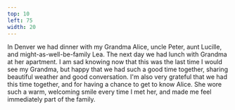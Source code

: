 ```yaml
---
top: 10
left: 75
width: 20
---
```

<span class="voice--teresa">
In Denver we had dinner with my Grandma Alice,
uncle Peter,
aunt Lucille,
and might-as-well-be-family Lea.
The next day we had lunch with Grandma at her apartment.
</span>

<span class="voice--teresa">
I am sad knowing now that this was the last time I would see my Grandma,
but happy that we had such a good time together,
sharing beautiful weather and good conversation.
</span>

<span class="voice--tom">
I'm also very grateful that we had this time together,
and for having a chance to get to know Alice.
She wore such a warm, welcoming smile every time I met her,
and made me feel immediately part of the family.
</span>
